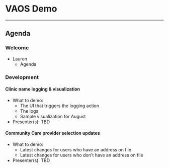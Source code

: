 # VAOS Demo



---
## Agenda

### Welcome

- Lauren 
  - Agenda

### Development

#### Clinic name logging & visualization
- What to demo:
  - The UI that triggers the logging action
  - The logs
  - Sample visualization for August
- Presenter(s): TBD

#### Community Care provider selection updates
- What to demo:
  - Latest changes for users who have an address on file
  - Latest changes for users who don't have an address on file
- Presenter(s): TBD


